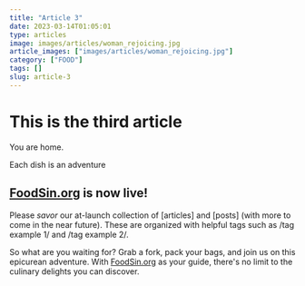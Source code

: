 ```yaml
---
title: "Article 3"
date: 2023-03-14T01:05:01
type: articles
image: images/articles/woman_rejoicing.jpg
article_images: ["images/articles/woman_rejoicing.jpg"]
category: ["FOOD"]
tags: []
slug: article-3
---
```


<!-- tags  ["UNITED STATES", "VEAL"] -->
# This is the third article


You are home.

Each dish is an adventure

## [FoodSin.org](http://FoodSin.org) is now live!

Please _savor_ our at-launch collection of \[articles\] and \[posts\] (with more to come in the near future). These are organized with helpful tags such as /tag example 1/ and /tag example 2/.

So what are you waiting for? Grab a fork, pack your bags, and join us on this epicurean adventure. With [FoodSin.org](http://FoodSin.org) as your guide, there's no limit to the culinary delights you can discover.